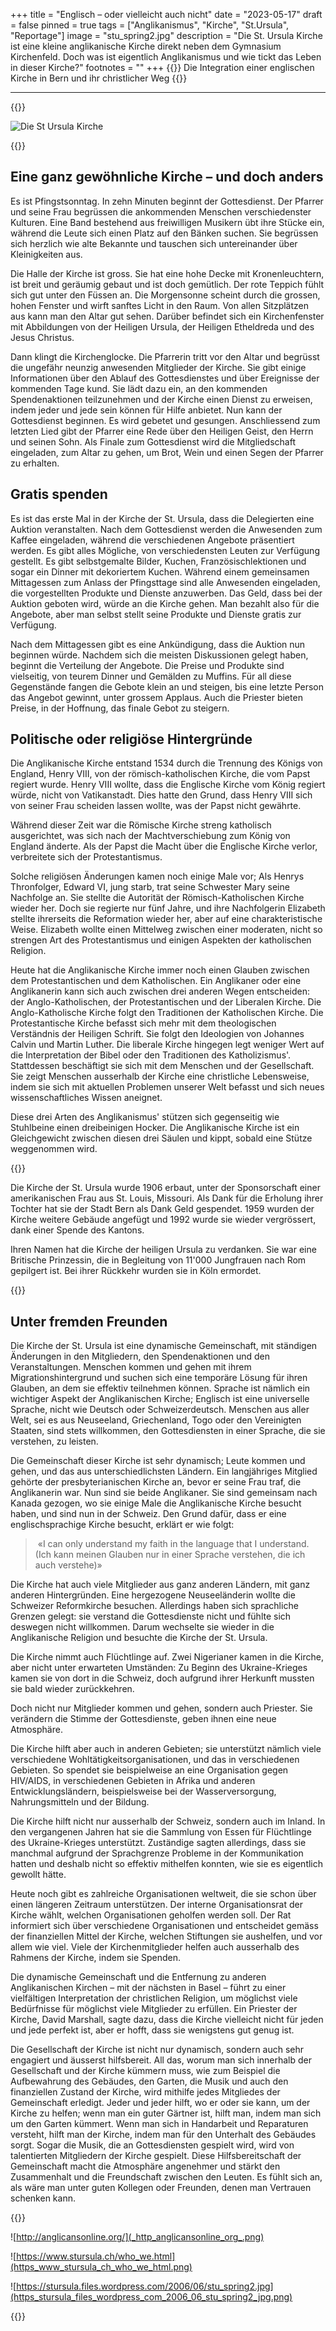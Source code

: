 +++
title = "Englisch – oder vielleicht auch nicht"
date = "2023-05-17"
draft = false
pinned = true
tags = ["Anglikanismus", "Kirche", "St.Ursula", "Reportage"]
image = "stu_spring2.jpg"
description = "Die St. Ursula Kirche ist eine kleine anglikanische Kirche direkt neben dem Gymnasium Kirchenfeld.  Doch was ist eigentlich Anglikanismus und wie tickt das Leben in dieser Kirche?"
footnotes = ""
+++
{{<lead>}}
Die Integration einer englischen Kirche in Bern und ihr christlicher Weg
{{</lead>}}

- - -

{{<box>}}

![Die St Ursula Kirche ](untitled-picture.jpg "St Ursula")

{{</box>}}



## Eine ganz gewöhnliche Kirche – und doch anders

Es ist Pfingstsonntag. In zehn Minuten beginnt der Gottesdienst. Der Pfarrer und seine Frau begrüssen die ankommenden Menschen verschiedenster Kulturen. Eine Band bestehend aus freiwilligen Musikern übt ihre Stücke ein, während die Leute sich einen Platz auf den Bänken suchen. Sie begrüssen sich herzlich wie alte Bekannte und tauschen sich untereinander über Kleinigkeiten aus.

Die Halle der Kirche ist gross. Sie hat eine hohe Decke mit Kronenleuchtern, ist breit und geräumig gebaut und ist doch gemütlich. Der rote Teppich fühlt sich gut unter den Füssen an. Die Morgensonne scheint durch die grossen, hohen Fenster und wirft sanftes Licht in den Raum. Von allen Sitzplätzen aus kann man den Altar gut sehen. Darüber befindet sich ein Kirchenfenster mit Abbildungen von der Heiligen Ursula, der Heiligen Etheldreda und des Jesus Christus.

Dann klingt die Kirchenglocke. Die Pfarrerin tritt vor den Altar und begrüsst die ungefähr neunzig anwesenden Mitglieder der Kirche. Sie gibt einige Informationen über den Ablauf des Gottesdienstes und über Ereignisse der kommenden Tage kund. Sie lädt dazu ein, an den kommenden Spendenaktionen teilzunehmen und der Kirche einen Dienst zu erweisen, indem jeder und jede sein können für Hilfe anbietet. Nun kann der Gottesdienst beginnen. Es wird gebetet und gesungen. Anschliessend zum letzten Lied gibt der Pfarrer eine Rede über den Heiligen Geist, den Herrn und seinen Sohn. Als Finale zum Gottesdienst wird die Mitgliedschaft eingeladen, zum Altar zu gehen, um Brot, Wein und einen Segen der Pfarrer zu erhalten.

## Gratis spenden

Es ist das erste Mal in der Kirche der St. Ursula, dass die Delegierten eine Auktion veranstalten. Nach dem Gottesdienst werden die Anwesenden zum Kaffee eingeladen, während die verschiedenen Angebote präsentiert werden. Es gibt alles Mögliche, von verschiedensten Leuten zur Verfügung gestellt. Es gibt selbstgemalte Bilder, Kuchen, Französischlektionen und sogar ein Dinner mit dekoriertem Kuchen. Während einem gemeinsamen Mittagessen zum Anlass der Pfingsttage sind alle Anwesenden eingeladen, die vorgestellten Produkte und Dienste anzuwerben. Das Geld, dass bei der Auktion geboten wird, würde an die Kirche gehen. Man bezahlt also für die Angebote, aber man selbst stellt seine Produkte und Dienste gratis zur Verfügung. 

Nach dem Mittagessen gibt es eine Ankündigung, dass die Auktion nun beginnen würde. Nachdem sich die meisten Diskussionen gelegt haben, beginnt die Verteilung der Angebote. Die Preise und Produkte sind vielseitig, von teurem Dinner und Gemälden zu Muffins. Für all diese Gegenstände fangen die Gebote klein an und steigen, bis eine letzte Person das Angebot gewinnt, unter grossem Applaus. Auch die Priester bieten Preise, in der Hoffnung, das finale Gebot zu steigern.



## Politische oder religiöse Hintergründe

Die Anglikanische Kirche entstand 1534 durch die Trennung des Königs von England, Henry VIII, von der römisch-katholischen Kirche, die vom Papst regiert wurde. Henry VIII wollte, dass die Englische Kirche vom König regiert würde, nicht von Vatikanstadt. Dies hatte den Grund, dass Henry VIII sich von seiner Frau scheiden lassen wollte, was der Papst nicht gewährte.

Während dieser Zeit war die Römische Kirche streng katholisch ausgerichtet, was sich nach der Machtverschiebung zum König von England änderte. Als der Papst die Macht über die Englische Kirche verlor, verbreitete sich der Protestantismus.

Solche religiösen Änderungen kamen noch einige Male vor; Als Henrys Thronfolger, Edward VI, jung starb, trat seine Schwester Mary seine Nachfolge an. Sie stellte die Autorität der Römisch-Katholischen Kirche wieder her. Doch sie regierte nur fünf Jahre, und ihre Nachfolgerin Elizabeth stellte ihrerseits die Reformation wieder her, aber auf eine charakteristische Weise. Elizabeth wollte einen Mittelweg zwischen einer moderaten, nicht so strengen Art des Protestantismus und einigen Aspekten der katholischen Religion.

Heute hat die Anglikanische Kirche immer noch einen Glauben zwischen dem Protestantischen und dem Katholischen. Ein Anglikaner oder eine Anglikanerin kann sich auch zwischen drei anderen Wegen entscheiden: der Anglo-Katholischen, der Protestantischen und der Liberalen Kirche. Die Anglo-Katholische Kirche folgt den Traditionen der Katholischen Kirche. Die Protestantische Kirche befasst sich mehr mit dem theologischen Verständnis der Heiligen Schrift. Sie folgt den Ideologien von Johannes Calvin und Martin Luther. Die liberale Kirche hingegen legt weniger Wert auf die Interpretation der Bibel oder den Traditionen des Katholizismus'. Stattdessen beschäftigt sie sich mit dem Menschen und der Gesellschaft. Sie zeigt Menschen ausserhalb der Kirche eine christliche Lebensweise, indem sie sich mit aktuellen Problemen unserer Welt befasst und sich neues wissenschaftliches Wissen aneignet.

Diese drei Arten des Anglikanismus' stützen sich gegenseitig wie Stuhlbeine einen dreibeinigen Hocker. Die Anglikanische Kirche ist ein Gleichgewicht zwischen diesen drei Säulen und kippt, sobald eine Stütze weggenommen wird.

{{<box>}}

Die Kirche der St. Ursula wurde 1906 erbaut, unter der Sponsorschaft einer amerikanischen Frau aus St. Louis, Missouri. Als Dank für die Erholung ihrer Tochter hat sie der Stadt Bern als Dank Geld gespendet. 1959 wurden der Kirche weitere Gebäude angefügt und 1992 wurde sie wieder vergrössert, dank einer Spende des Kantons.

Ihren Namen hat die Kirche der heiligen Ursula zu verdanken. Sie war eine Britische Prinzessin, die in Begleitung von 11'000 Jungfrauen nach Rom gepilgert ist. Bei ihrer Rückkehr wurden sie in Köln ermordet.

{{</box>}}



## Unter fremden Freunden

Die Kirche der St. Ursula ist eine dynamische Gemeinschaft, mit ständigen Änderungen in den Mitgliedern, den Spendenaktionen und den Veranstaltungen. Menschen kommen und gehen mit ihrem Migrationshintergrund und suchen sich eine temporäre Lösung für ihren Glauben, an dem sie effektiv teilnehmen können. Sprache ist nämlich ein wichtiger Aspekt der Anglikanischen Kirche; Englisch ist eine universelle Sprache, nicht wie Deutsch oder Schweizerdeutsch. Menschen aus aller Welt, sei es aus Neuseeland, Griechenland, Togo oder den Vereinigten Staaten, sind stets willkommen, den Gottesdiensten in einer Sprache, die sie verstehen, zu leisten.

Die Gemeinschaft dieser Kirche ist sehr dynamisch; Leute kommen und gehen, und das aus unterschiedlichsten Ländern. Ein langjähriges Mitglied gehörte der presbyterianischen Kirche an, bevor er seine Frau traf, die Anglikanerin war. Nun sind sie beide Anglikaner. Sie sind gemeinsam nach Kanada gezogen, wo sie einige Male die Anglikanische Kirche besucht haben, und sind nun in der Schweiz. Den Grund dafür, dass er eine englischsprachige Kirche besucht, erklärt er wie folgt:

>  «I can only understand my faith in the language that I understand. (Ich kann meinen Glauben nur in einer Sprache verstehen, die ich auch verstehe)»

Die Kirche hat auch viele Mitglieder aus ganz anderen Ländern, mit ganz anderen Hintergründen. Eine hergezogene Neuseeländerin wollte die Schweizer Reformkirche besuchen. Allerdings haben sich sprachliche Grenzen gelegt: sie verstand die Gottesdienste nicht und fühlte sich deswegen nicht willkommen. Darum wechselte sie wieder in die Anglikanische Religion und besuchte die Kirche der St. Ursula.

Die Kirche nimmt auch Flüchtlinge auf. Zwei Nigerianer kamen in die Kirche, aber nicht unter erwarteten Umständen: Zu Beginn des Ukraine-Krieges kamen sie von dort in die Schweiz, doch aufgrund ihrer Herkunft mussten sie bald wieder zurückkehren.

Doch nicht nur Mitglieder kommen und gehen, sondern auch Priester. Sie verändern die Stimme der Gottesdienste, geben ihnen eine neue Atmosphäre.

Die Kirche hilft aber auch in anderen Gebieten; sie unterstützt nämlich viele verschiedene Wohltätigkeitsorganisationen, und das in verschiedenen Gebieten. So spendet sie beispielweise an eine Organisation gegen HIV/AIDS, in verschiedenen Gebieten in Afrika und anderen Entwicklungsländern, beispielsweise bei der Wasserversorgung, Nahrungsmitteln und der Bildung.

Die Kirche hilft nicht nur ausserhalb der Schweiz, sondern auch im Inland. In den vergangenen Jahren hat sie die Sammlung von Essen für Flüchtlinge des Ukraine-Krieges unterstützt. Zuständige sagten allerdings, dass sie manchmal aufgrund der Sprachgrenze Probleme in der Kommunikation hatten und deshalb nicht so effektiv mithelfen konnten, wie sie es eigentlich gewollt hätte.

Heute noch gibt es zahlreiche Organisationen weltweit, die sie schon über einen längeren Zeitraum unterstützen. Der interne Organisationsrat der Kirche wählt, welchen Organisationen geholfen werden soll. Der Rat informiert sich über verschiedene Organisationen und entscheidet gemäss der finanziellen Mittel der Kirche, welchen Stiftungen sie aushelfen, und vor allem wie viel. Viele der Kirchenmitglieder helfen auch ausserhalb des Rahmens der Kirche, indem sie Spenden.

Die dynamische Gemeinschaft und die Entfernung zu anderen Anglikanischen Kirchen – mit der nächsten in Basel – führt zu einer vielfältigen Interpretation der christlichen Religion, um möglichst viele Bedürfnisse für möglichst viele Mitglieder zu erfüllen. Ein Priester der Kirche, David Marshall, sagte dazu, dass die Kirche vielleicht nicht für jeden und jede perfekt ist, aber er hofft, dass sie wenigstens gut genug ist.

Die Gesellschaft der Kirche ist nicht nur dynamisch, sondern auch sehr engagiert und äusserst hilfsbereit. All das, worum man sich innerhalb der Gesellschaft und der Kirche kümmern muss, wie zum Beispiel die Aufbewahrung des Gebäudes, den Garten, die Musik und auch den finanziellen Zustand der Kirche, wird mithilfe jedes Mitgliedes der Gemeinschaft erledigt. Jeder und jeder hilft, wo er oder sie kann, um der Kirche zu helfen; wenn man ein guter Gärtner ist, hilft man, indem man sich um den Garten kümmert. Wenn man sich in Handarbeit und Reparaturen versteht, hilft man der Kirche, indem man für den Unterhalt des Gebäudes sorgt. Sogar die Musik, die an Gottesdiensten gespielt wird, wird von talentierten Mitgliedern der Kirche gespielt. Diese Hilfsbereitschaft der Gemeinschaft macht die Atmosphäre angenehmer und stärkt den Zusammenhalt und die Freundschaft zwischen den Leuten. Es fühlt sich an, als wäre man unter guten Kollegen oder Freunden, denen man Vertrauen schenken kann.

{{<box>}}

![http://anglicansonline.org/](_http_anglicansonline_org_.png)

![https://www.stursula.ch/who_we.html](https_www_stursula_ch_who_we_html.png)

![https://stursula.files.wordpress.com/2006/06/stu_spring2.jpg](https_stursula_files_wordpress_com_2006_06_stu_spring2_jpg.png)

{{</box>}}